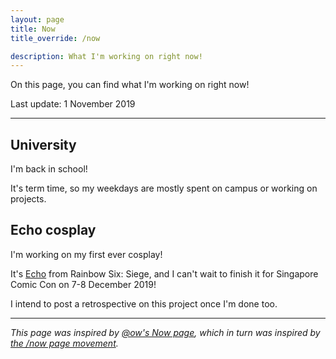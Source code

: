 ```yaml
---
layout: page
title: Now
title_override: /now

description: What I'm working on right now!
---
```


On this page, you can find what I'm working on right now!

Last update: 1 November 2019

-----

## University

I'm back in school! 

It's term time, so my weekdays are mostly spent on campus or working on projects. 

## Echo cosplay

I'm working on my first ever cosplay! 

It's [Echo](https://rainbow6.ubisoft.com/siege/en-gb/game-info/operators/echo/index.aspx) from Rainbow Six: Siege, and I can't wait to finish it for Singapore Comic Con on 7-8 December 2019! 

I intend to post a retrospective on this project once I'm done too.

-----

*This page was inspired by [@ow's Now page](https://owenwillia.ms/now), which in turn was inspired by [the /now page movement](https://sivers.org/nowff).*